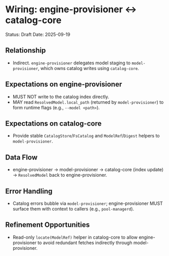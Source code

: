 # Wiring: engine-provisioner ↔ catalog-core

Status: Draft
Date: 2025-09-19

## Relationship
- Indirect. `engine-provisioner` delegates model staging to `model-provisioner`, which owns catalog writes using `catalog-core`.

## Expectations on engine-provisioner
- MUST NOT write to the catalog index directly.
- MAY read `ResolvedModel.local_path` (returned by `model-provisioner`) to form runtime flags (e.g., `--model <path>`).

## Expectations on catalog-core
- Provide stable `CatalogStore`/`FsCatalog` and `ModelRef`/`Digest` helpers to `model-provisioner`.

## Data Flow
- engine-provisioner → model-provisioner → catalog-core (index update) → `ResolvedModel` back to engine-provisioner.

## Error Handling
- Catalog errors bubble via `model-provisioner`; engine-provisioner MUST surface them with context to callers (e.g., `pool-managerd`).

## Refinement Opportunities
- Read-only `locate(ModelRef)` helper in catalog-core to allow engine-provisioner to avoid redundant fetches indirectly through model-provisioner.
